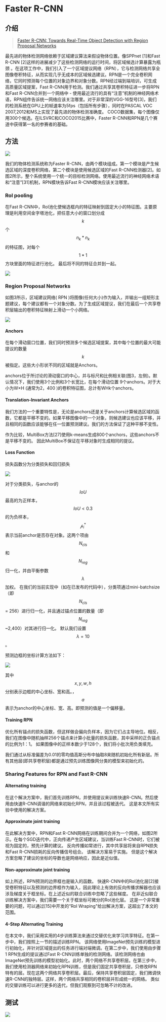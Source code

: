 # Faster R-CNN

## 介绍

> [Faster R-CNN: Towards Real-Time Object Detection with Region Proposal Networks](https://arxiv.org/pdf/1506.01497.pdf)

最先进的物体检测网络依赖于区域建议算法来假设物体位置。像SPPnet \[1\]和Fast R-CNN \[2\]这样的进展减少了这些检测网络的运行时间，将区域候选计算暴露为瓶颈 。在这项工作中，我们引入了一个区域提议网络（RPN），它与检测网络共享全图像卷积特征，从而实现几乎无成本的区域候选建议。RPN是一个完全卷积网络，它同时预测每个位置的对象边界和对象分数。RPN经过端到端培训，可生成高质量区域提案，Fast R-CNN用于检测。我们通过共享其卷积特征进一步将RPN和Fast R-CNN合并到一个网络中 - 使用最近流行的具有“注意”机制的神经网络术语，RPN组件告诉统一网络应该关注哪里。对于非常深的VGG-16型号\[3\]，我们的检测系统在GPU上的帧速率为5fps（包括所有步骤），同时在PASCAL VOC 2007,2012和MS上实现了最先进的物体检测准确度。 COCO数据集，每个图像仅用300个候选。在ILSVRC和COCO2015比赛中，Faster R-CNN和RPN是几个赛道中获得第一名的参赛者的基础。

## 方法

![](../../.gitbook/assets/image%20%28206%29.png)

我们的物体检测系统称为Faster R-CNN，由两个模块组成。第一个模块是产生候选区域的深度卷积网络，第二个模块是使用候选区域的Fast R-CNN检测器\[2\]。如图2所示，整个系统使用一个统一的目标检测网络。使用最近流行的神经网络术语和“注意”\[31\]机制，RPN模块告诉Fast R-CNN模块应该关注哪里。

### RoI pooling

在Fast R-CNN中，RoI池化使候选框内的特征映射到固定大小的特征图。主要原理是利用空间金字塔池化，把任意大小的窗口划分成 $$k$$ 个 $$n_k*n_k$$的特征图，对每个 $$1*1$$ 方块里面的特征进行池化。 最后将不同的特征合并到一起。

![](../../.gitbook/assets/image%20%28164%29.png)

### Region Proposal Networks

如图3所示，区域建议网络\( RPN \)将图像\(任何大小\)作为输入，并输出一组矩形主题建议，每个建议都有一个对象分数。为了生成区域提议，我们在最后一个共享卷积层输出的卷积特征映射上滑动一个小网络。

![](../../.gitbook/assets/image%20%2863%29.png)

#### Anchors

在每个滑动窗口位置，我们同时预测多个候选区域提案，其中每个位置的最大可能提议的数量 $$k$$ 被指定。这些大小形状不同的区域就是Anchors。

anchors位于所讨论的滑动窗口的中心，并与标尺和比例相关联\(图3，左侧\)。默认情况下，我们使用3个比例和3个长宽比，在每个滑动位置 9个anchors。对于大小为W×H \(通常为2，400 \)的卷积特征图，总计有WHk个anchors。

#### Translation-Invariant Anchors

我们方法的一个重要特性是，无论是anchors还是关于anchors计算候选区域的函数，它都是平移不变的。如果平移图像中的一个对象，则候选建议也应该平移，并且相同的函数应该能够在任一位置预测建议。我们的方法保证了这种平移不变性。

作为比较，MultiBox方法\[27\]使用k-means生成800个anchors，这些anchors不是平移不变的。 因此MultiBox不保证在平移对象时生成相同的提议。

#### Loss Function

损失函数分为分类损失和回归损失

![](../../.gitbook/assets/image%20%28216%29.png)

对于分类损失，与anchor的 $$IoU$$ 最高的为正样本， $$IoU<0.3$$ 的为负样本， $$\mathcal{p}_{i}^{*}$$ 表示当前anchor是否存在对象。这两个项由 $$N_{cls}$$ 和 $$N_{reg}$$ 归一化，并由平衡参数 $$λ$$ 加权。 在我们的当前实现中（如在已发布的代码中），分类项通过mini-batchsize（即$$N_{cls}$$ = 256）进行归一化，并且通过锚点位置的数量（即$$N_{reg}$$~2,400）对其进行归一化。 默认我们设置 $$λ= 10$$ 。

预测边框的坐标计算方法如下：

![](../../.gitbook/assets/image%20%28214%29.png)

其中$$x, y, w, h$$ 分别表示边框的中心坐标、宽和高。，$$a$$ 表示为anchor的中心坐标、宽、高。即预测的值是一个偏移量。

#### Training RPN

优化所有锚点的损失函数，但这样做会偏向负样本，因为它们占主导地位。相反，我们在图像中随机抽样256个锚点来计算小批量的损失函数，其中采样的正负锚点的比例为1：1。 如果图像中的正样本数少于128个，我们将小批次用负类填充。

我们通过从标准偏差为0.01的零均值高斯分布中抽取8来随机初始化所有新层。所有其他层\(即共享卷积层\)都是通过预先训练图像网分类的模型来初始化的。

### Sharing Features for RPN and Fast R-CNN

#### Alternating training

在这个解决方案中，我们首先训练RPN，并使用提议来训练快速R-CNN。然后使用由快速R-CNN调谐的网络来初始化RPN，并且该过程被迭代。 这是本文所有实验中使用的解决方案。

#### Approximate joint training

在此解决方案中，RPN和Fast R-CNN网络在训练期间合并为一个网络，如图2所示。在每个SGD迭代中，正向传递产生区域建议，当训练Fast R-CNN时，它们被视为固定的，预先计算的建议。  反向传播如常进行，其中共享层将来自RPN损失和Fast R-CNN损耗的反向传播信号组合。 该解决方案易于实施。 但是这个解决方案忽略了建议的坐标的导数也是网络响应，因此是近似值。

#### Non-approximate joint training

如上所述，RPN预测的边界框也是输入的函数。 快速R-CNN中的RoI池化层\[2\]接受卷积特征以及预测的边界框作为输入，因此理论上有效的反向传播求解器也应该涉及梯度关于框坐标。在上述近似的联合训练中忽略了这些梯度。 在非近似联合训练解决方案中，我们需要一个关于框坐标可微分的RoI池化层。 这是一个非常重要的问题，可以通过\[15\]中开发的“RoI Wraping"给出解决方案，这超出了本文的范围。

#### 4-Step Alternating Training

在本文中，我们采用实用的4步训练算法来通过交替优化来学习共享特征。在第一步中，我们按照上一节的描述训练RPN。 该网络使用ImageNet预先训练的模型进行初始化，并针对区域提出的任务进行端对端微调。在第二步中，我们使用由步骤1 RPN生成的提议通过Fast R-CNN训练单独的检测网络。该检测网络也由ImageNet预先训练的模型初始化。此时，两个网络不共享卷积层。在第三步中，我们使用检测器网络来初始化RPN训练，但是我们固定共享卷积层，只修改RPN特有的层。现在这两个网络共享卷积层。最后，保持共享卷积层固定，我们微调快速R-CNN的独特层。这样，两个网络共享相同的卷积层并形成统一的网络。 类似的交替训练可以进行更多的迭代，但我们观察到可忽略不计的改进。

## 测试

![](../../.gitbook/assets/image%20%28198%29.png)







